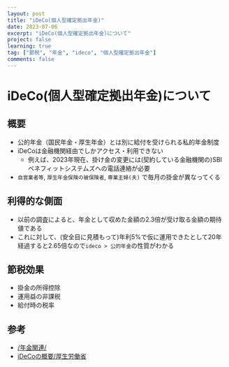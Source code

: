 ```yaml
---
layout: post
title: "iDeCo(個人型確定拠出年金)"
date: 2023-07-06
excerpt: "iDeCo(個人型確定拠出年金)について"
project: false
learning: true
tag: ["節税", "年金", "ideco", "個人型確定拠出年金"]
comments: false
---
```


# iDeCo(個人型確定拠出年金)について

## 概要
 - 公的年金（国民年金・厚生年金）とは別に給付を受けられる私的年金制度
 - iDeCoは金融機関経由でしかアクセス・利用できない
   - 例えば、2023年現在、掛け金の変更には(契約している金融機関の)SBIベネフィットシステムズへの電話連絡が必要
 - `自営業者等`, `厚生年金保険の被保険者`, `専業主婦(夫)` で毎月の掛金が異なってくる

## 利得的な側面
 - 以前の調査によると、年金として収めた金額の2.3倍が受け取る金額の期待値である
 - これに対して、(安全目に見積もって)年利5%で仮に運用できたとして20年経過すると2.65倍なので`ideco > 公的年金`の性質がわかる  

## 節税効果
 - 掛金の所得控除
 - 運用益の非課税
 - 給付時の税率

## 参考
 - [/年金関連/](/年金関連/)
 - [iDeCoの概要/厚生労働省](https://www.mhlw.go.jp/stf/seisakunitsuite/bunya/nenkin/kyoshutsu/ideco.html)  

